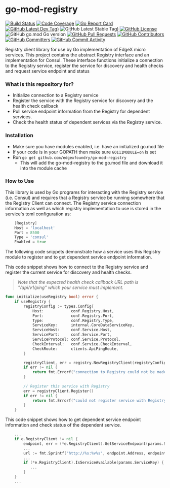 # go-mod-registry
[![Build Status](https://jenkins.edgexfoundry.org/view/EdgeX%20Foundry%20Project/job/edgexfoundry/job/go-mod-registry/job/main/badge/icon)](https://jenkins.edgexfoundry.org/view/EdgeX%20Foundry%20Project/job/edgexfoundry/job/go-mod-registry/job/main/) [![Code Coverage](https://codecov.io/gh/edgexfoundry/go-mod-registry/branch/main/graph/badge.svg?token=FyA6AijZ05)](https://codecov.io/gh/edgexfoundry/go-mod-registry) [![Go Report Card](https://goreportcard.com/badge/github.com/edgexfoundry/go-mod-registry)](https://goreportcard.com/report/github.com/edgexfoundry/go-mod-registry) [![GitHub Latest Dev Tag)](https://img.shields.io/github/v/tag/edgexfoundry/go-mod-registry?include_prereleases&sort=semver&label=latest-dev)](https://github.com/edgexfoundry/go-mod-registry/tags) ![GitHub Latest Stable Tag)](https://img.shields.io/github/v/tag/edgexfoundry/go-mod-registry?sort=semver&label=latest-stable) [![GitHub License](https://img.shields.io/github/license/edgexfoundry/go-mod-registry)](https://choosealicense.com/licenses/apache-2.0/) ![GitHub go.mod Go version](https://img.shields.io/github/go-mod/go-version/edgexfoundry/go-mod-registry) [![GitHub Pull Requests](https://img.shields.io/github/issues-pr-raw/edgexfoundry/go-mod-registry)](https://github.com/edgexfoundry/go-mod-registry/pulls) [![GitHub Contributors](https://img.shields.io/github/contributors/edgexfoundry/go-mod-registry)](https://github.com/edgexfoundry/go-mod-registry/contributors) [![GitHub Committers](https://img.shields.io/badge/team-committers-green)](https://github.com/orgs/edgexfoundry/teams/go-mod-registry-committers/members) [![GitHub Commit Activity](https://img.shields.io/github/commit-activity/m/edgexfoundry/go-mod-registry)](https://github.com/edgexfoundry/go-mod-registry/commits)

Registry client library for use by Go implementation of EdgeX micro services.  This project contains the abstract Registry interface and an implementation for Consul. These interface functions initialize a connection to the Registry service, register the service for discovery and  health checks and request service endpoint and status

### What is this repository for? ###
* Initialize connection to a Registry service
* Register the service with the Registry service for discovery and the health check callback
* Pull service endpoint information from the Registry for dependent services.
* Check the health status of dependent services via the Registry service.

### Installation ###
* Make sure you have modules enabled, i.e. have an initialized  go.mod file 
* If your code is in your GOPATH then make sure ```GO111MODULE=on``` is set
* Run ```go get github.com/edgexfoundry/go-mod-registry```
    * This will add the go-mod-registry to the go.mod file and download it into the module cache
    
### How to Use ###
This library is used by Go programs for interacting with the Registry service (i.e. Consul) and requires that a Registry service be running somewhere that the Registry Client can connect.  The Registry service connection information as well as which registry implementation to use is stored in the service's toml configuration as:

```go
    [Registry]
    Host = 'localhost'
    Port = 8500
    Type = 'consul'
    Enabled = true
```

The following code snippets demonstrate how a service uses this Registry module to register and to get dependent service endpoint information.

This code snippet shows how to connect to the Registry service and register the current service for discovery and health checks. 

> *Note that the expected health check callback URL path is "/api/v1/ping" which your service must implement.* 

```go
func initialize(useRegistry bool) error {
    if useRegistry {
        registryConfig := types.Config{
            Host:            conf.Registry.Host,
            Port:            conf.Registry.Port,
            Type:            conf.Registry.Type,
            ServiceKey:      internal.CoreDataServiceKey,
            ServiceHost:     conf.Service.Host,
            ServicePort:     conf.Service.Port,
            ServiceProtocol: conf.Service.Protocol,
            CheckInterval:   conf.Service.CheckInterval,
            CheckRoute:      clients.ApiPingRoute,
        }

        registryClient, err = registry.NewRegistryClient(registryConfig)
    	if err != nil {
    		return fmt.Errorf("connection to Registry could not be made: %v", err.Error())
    	}
    
    	// Register this service with Registry
    	err = registryClient.Register()
    	if err != nil {
    		return fmt.Errorf("could not register service with Registry: %v", err.Error())
    	}
    }
```

This code snippet shows how to get dependent service endpoint information and check status of the dependent service.

```go
    ...
    if e.RegistryClient != nil {
	    endpoint, err = (*e.RegistryClient).GetServiceEndpoint(params.ServiceKey)
	    ...
        url := fmt.Sprintf("http://%s:%v%s", endpoint.Address, endpoint.Port, params.Path)
        ...
        if (*e.RegistryClient).IsServiceAvailable(params.ServiceKey) {
           ...
        }
    } 
    ...
```